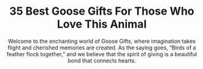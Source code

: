 ---
layout: post
title: 35 Best Goose Gifts For Those Who Love This Animal
subtitle: Welcome to the enchanting world of Goose Gifts, where imagination takes flight and cherished memories are created. As the saying goes, “Birds of a feather flock together,” and we believe that the spirit of giving is a beautiful bond that connects hearts.
header-img: "img/post/2023/09/copied/Goose-Gifts.jpg"
header-style: text
permalink: "/goose-gifts/"
catalog: true
tags:
  - Recipients 
  - Men
---  